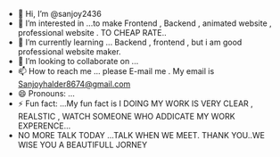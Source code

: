 - 👋 Hi, I’m @sanjoy2436
- 👀 I’m interested in ...to make Frontend , Backend , animated website , professional website . TO CHEAP RATE..
- 🌱 I’m currently learning ... Backend , frontend , but i am good professional website maker.
- 💞️ I’m looking to collaborate on ...
- 📫 How to reach me ... please E-mail me . My email is Sanjoyhalder8674@gmail.com
- 😄 Pronouns: ...
- ⚡ Fun fact: ...My fun fact is I DOING MY WORK IS VERY CLEAR , REALSTIC , WATCH SOMEONE WHO ADDICATE MY WORK EXPERENCE...
- NO MORE TALK TODAY ...TALK WHEN WE MEET.   THANK YOU..WE WISE YOU A BEAUTIFULL JORNEY 

<!---
sanjoy2436/sanjoy2436 is a ✨ special ✨ repository because its `README.md` (this file) appears on your GitHub profile.
You can click the Preview link to take a look at your changes.
--->
